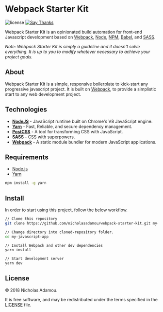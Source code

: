 # Webpack Starter Kit

![license](https://img.shields.io/apm/l/vim-mode.svg)
[![Say Thanks](https://img.shields.io/badge/say-thanks-ff69b4.svg)](https://saythanks.io/to/NicholasAdamou)

Webpack Starter Kit is an opinionated build automation for front-end Javascript development based on [Webpack](https://webpack.js.org/), [Node](https://nodejs.org/), [NPM](https://www.npmjs.com/), [Babel](https://babeljs.io/), and [SASS](http://sass-lang.com/).

*Note: Webpack Starter Kit is simply a guideline and it doesn't solve everything. It is up to you to modify whatever necessary to achieve your project goals.*

## About
Webpack Starter Kit is a simple, responsive boilerplate to kick-start any progressive javascript project.
It is built on [Webpack](https://webpack.js.org/), to provide a simplistic start to any web development project.

## Technologies

- [**NodeJS**](https://nodejs.org) - JavaScript runtime built on Chrome's V8 JavaScript engine.
- [**Yarn**](https://yarnpkg.com/en/docs/install) - Fast, Reliable, and secure dependency management.
- [**PostCSS**](http://postcss.org/) - A tool for transforming CSS with JavaScript.
- [**SASS**](http://sass-lang.com) - CSS with superpowers.
- [**Webpack**](https://webpack.js.org/) - A static module bundler for modern JavaScript applications.

## Requirements

- [Node.js](https://nodejs.org/en/)
- [Yarn](https://yarnpkg.com/en/docs/install)

```bash
npm install -g yarn
```

## Install
In order to start using this project, follow the below workflow.

```bash
// Clone this repository
git clone https://github.com/nicholasadamou/webpack-starter-kit.git my-javascript-app

// Change directory into cloned-repository folder.
cd my-javascript-app

// Install Webpack and other dev dependencies
yarn install

// Start development server
yarn dev
```

## License

© 2018 Nicholas Adamou.

It is free software, and may be redistributed under the terms specified in the [LICENSE] file.

[LICENSE]: LICENSE